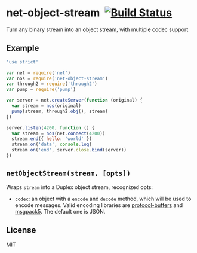 # net-object-stream&nbsp;&nbsp;[![Build Status](https://travis-ci.org/mcollina/net-object-stream.png)](https://travis-ci.org/mcollina/net-object-stream)

Turn any binary stream into an object stream, with multiple codec support

## Example

```js
'use strict'

var net = require('net')
var nos = require('net-object-stream')
var through2 = require('through2')
var pump = require('pump')

var server = net.createServer(function (original) {
  var stream = nos(original)
  pump(stream, through2.obj(), stream)
})

server.listen(4200, function () {
  var stream = nos(net.connect(4200))
  stream.end({ hello: 'world' })
  stream.on('data', console.log)
  stream.on('end', server.close.bind(server))
})
```


## `netObjectStream(stream, [opts])`

Wraps `stream` into a Duplex object stream, recognized opts:

* `codec`: an object with a `encode` and `decode` method, which will
  be used to encode messages. Valid encoding libraries are
  [protocol-buffers](http://npm.im/protocol-buffers) and
  [msgpack5](http://npm.im/msgpack5). The default one is JSON.

## License

MIT
